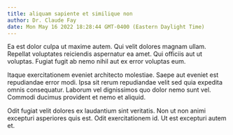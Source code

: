 ```yaml
---
title: aliquam sapiente et similique non
author: Dr. Claude Fay
date: Mon May 16 2022 18:28:44 GMT-0400 (Eastern Daylight Time)
---
```

Ea est dolor culpa ut maxime autem. Qui velit dolores magnam ullam. Repellat voluptates reiciendis aspernatur ea amet. Qui officiis aut ut voluptas. Fugiat fugit ab nemo nihil aut ex error voluptas eum.

 Itaque exercitationem eveniet architecto molestiae. Saepe aut eveniet est repudiandae error modi. Ipsa sit rerum repudiandae velit sed quia expedita omnis consequatur. Laborum vel dignissimos quo dolor nemo sunt vel. Commodi ducimus provident et nemo et aliquid.

 Odit fugiat velit dolores ex laudantium sint veritatis. Non ut non animi excepturi asperiores quis est. Odit exercitationem id. Ut est excepturi autem et.